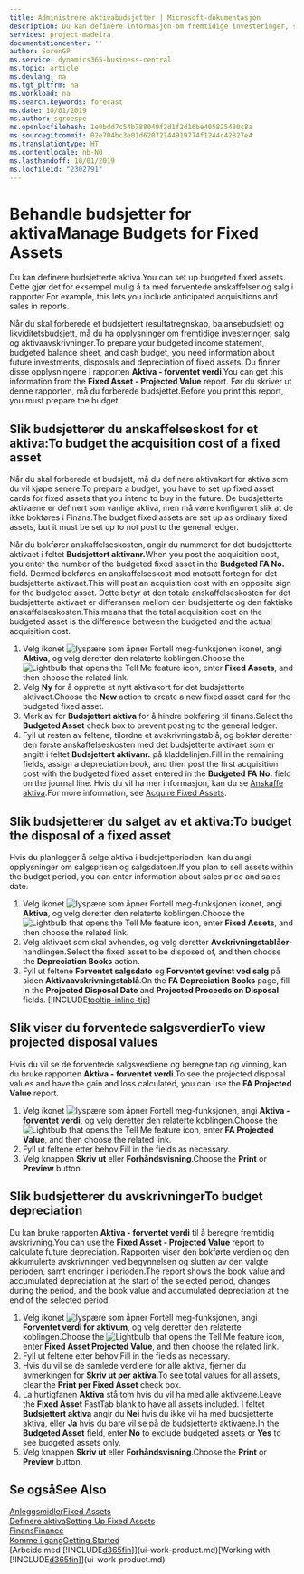 ```yaml
---
title: Administrere aktivabudsjetter | Microsoft-dokumentasjon
description: Du kan definere informasjon om fremtidige investeringer, salg og avskrivning av aktiva for å bidra til å klargjøre budsjetter og prognoser.
services: project-madeira
documentationcenter: ''
author: SorenGP
ms.service: dynamics365-business-central
ms.topic: article
ms.devlang: na
ms.tgt_pltfrm: na
ms.workload: na
ms.search.keywords: forecast
ms.date: 10/01/2019
ms.author: sgroespe
ms.openlocfilehash: 1e0bdd7c54b788049f2d1f2d16be405825480c8a
ms.sourcegitcommit: 02e704bc3e01d62072144919774f1244c42827e4
ms.translationtype: HT
ms.contentlocale: nb-NO
ms.lasthandoff: 10/01/2019
ms.locfileid: "2302791"
---
```

# <a name="manage-budgets-for-fixed-assets"></a><span data-ttu-id="21572-103">Behandle budsjetter for aktiva</span><span class="sxs-lookup"><span data-stu-id="21572-103">Manage Budgets for Fixed Assets</span></span>
<span data-ttu-id="21572-104">Du kan definere budsjetterte aktiva.</span><span class="sxs-lookup"><span data-stu-id="21572-104">You can set up budgeted fixed assets.</span></span> <span data-ttu-id="21572-105">Dette gjør det for eksempel mulig å ta med forventede anskaffelser og salg i rapporter.</span><span class="sxs-lookup"><span data-stu-id="21572-105">For example, this lets you include anticipated acquisitions and sales in reports.</span></span>  

<span data-ttu-id="21572-106">Når du skal forberede et budsjettert resultatregnskap, balansebudsjett og likviditetsbudsjett, må du ha opplysninger om fremtidige investeringer, salg og aktivaavskrivninger.</span><span class="sxs-lookup"><span data-stu-id="21572-106">To prepare your budgeted income statement, budgeted balance sheet, and cash budget, you need information about future investments, disposals and depreciation of fixed assets.</span></span> <span data-ttu-id="21572-107">Du finner disse opplysningene i rapporten **Aktiva - forventet verdi**.</span><span class="sxs-lookup"><span data-stu-id="21572-107">You can get this information from the **Fixed Asset - Projected Value** report.</span></span> <span data-ttu-id="21572-108">Før du skriver ut denne rapporten, må du forberede budsjettet.</span><span class="sxs-lookup"><span data-stu-id="21572-108">Before you print this report, you must prepare the budget.</span></span>  

## <a name="to-budget-the-acquisition-cost-of-a-fixed-asset"></a><span data-ttu-id="21572-109">Slik budsjetterer du anskaffelseskost for et aktiva:</span><span class="sxs-lookup"><span data-stu-id="21572-109">To budget the acquisition cost of a fixed asset</span></span>
<span data-ttu-id="21572-110">Når du skal forberede et budsjett, må du definere aktivakort for aktiva som du vil kjøpe senere.</span><span class="sxs-lookup"><span data-stu-id="21572-110">To prepare a budget, you have to set up fixed asset cards for fixed assets that you intend to buy in the future.</span></span> <span data-ttu-id="21572-111">De budsjetterte aktivaene er definert som vanlige aktiva, men må være konfigurert slik at de ikke bokføres i Finans.</span><span class="sxs-lookup"><span data-stu-id="21572-111">The budget fixed assets are set up as ordinary fixed assets, but it must be set up to not post to the general ledger.</span></span>

<span data-ttu-id="21572-112">Når du bokfører anskaffelseskosten, angir du nummeret for det budsjetterte aktivaet i feltet **Budsjettert aktivanr.**</span><span class="sxs-lookup"><span data-stu-id="21572-112">When you post the acquisition cost, you enter the number of the budgeted fixed asset in the **Budgeted FA No.** field.</span></span> <span data-ttu-id="21572-113">Dermed bokføres en anskaffelseskost med motsatt fortegn for det budsjetterte aktivaet.</span><span class="sxs-lookup"><span data-stu-id="21572-113">This will post an acquisition cost with an opposite sign for the budgeted asset.</span></span> <span data-ttu-id="21572-114">Dette betyr at den totale anskaffelseskosten for det budsjetterte aktivaet er differansen mellom den budsjetterte og den faktiske anskaffelseskosten.</span><span class="sxs-lookup"><span data-stu-id="21572-114">This means that the total acquisition cost on the budgeted asset is the difference between the budgeted and the actual acquisition cost.</span></span>

1. <span data-ttu-id="21572-115">Velg ikonet ![lyspære som åpner Fortell meg-funksjonen](media/ui-search/search_small.png "Fortell hva du vil gjøre") ikonet, angi **Aktiva**, og velg deretter den relaterte koblingen.</span><span class="sxs-lookup"><span data-stu-id="21572-115">Choose the ![Lightbulb that opens the Tell Me feature](media/ui-search/search_small.png "Tell me what you want to do") icon, enter **Fixed Assets**, and then choose the related link.</span></span>
2. <span data-ttu-id="21572-116">Velg **Ny** for å opprette et nytt aktivakort for det budsjetterte aktivaet.</span><span class="sxs-lookup"><span data-stu-id="21572-116">Choose the **New** action to create a new fixed asset card for the budgeted fixed asset.</span></span>
3. <span data-ttu-id="21572-117">Merk av for **Budsjettert aktiva** for å hindre bokføring til finans.</span><span class="sxs-lookup"><span data-stu-id="21572-117">Select the **Budgeted Asset** check box to prevent posting to the general ledger.</span></span>
4. <span data-ttu-id="21572-118">Fyll ut resten av feltene, tilordne et avskrivningstablå, og bokfør deretter den første anskaffelseskosten med det budsjetterte aktivaet som er angitt i feltet **Budsjettert aktivanr.** på kladdelinjen.</span><span class="sxs-lookup"><span data-stu-id="21572-118">Fill in the remaining fields, assign a depreciation book, and then post the first acquisition cost with the budgeted fixed asset entered in the **Budgeted FA No.** field on the journal line.</span></span> <span data-ttu-id="21572-119">Hvis du vil ha mer informasjon, kan du se [Anskaffe aktiva](fa-how-acquire.md).</span><span class="sxs-lookup"><span data-stu-id="21572-119">For more information, see [Acquire Fixed Assets](fa-how-acquire.md).</span></span>

## <a name="to-budget-the-disposal-of-a-fixed-asset"></a><span data-ttu-id="21572-120">Slik budsjetterer du salget av et aktiva:</span><span class="sxs-lookup"><span data-stu-id="21572-120">To budget the disposal of a fixed asset</span></span>
<span data-ttu-id="21572-121">Hvis du planlegger å selge aktiva i budsjettperioden, kan du angi opplysninger om salgsprisen og salgsdatoen.</span><span class="sxs-lookup"><span data-stu-id="21572-121">If you plan to sell assets within the budget period, you can enter information about sales price and sales date.</span></span>

1. <span data-ttu-id="21572-122">Velg ikonet ![lyspære som åpner Fortell meg-funksjonen](media/ui-search/search_small.png "Fortell hva du vil gjøre") ikonet, angi **Aktiva**, og velg deretter den relaterte koblingen.</span><span class="sxs-lookup"><span data-stu-id="21572-122">Choose the ![Lightbulb that opens the Tell Me feature](media/ui-search/search_small.png "Tell me what you want to do") icon, enter **Fixed Assets**, and then choose the related link.</span></span>
2. <span data-ttu-id="21572-123">Velg aktivaet som skal avhendes, og velg deretter **Avskrivningstablåer**-handlingen.</span><span class="sxs-lookup"><span data-stu-id="21572-123">Select the fixed asset to be disposed of, and then choose the **Depreciation Books** action.</span></span>
3. <span data-ttu-id="21572-124">Fyll ut feltene **Forventet salgsdato** og **Forventet gevinst ved salg** på siden **Aktivaavskrivningstablå**.</span><span class="sxs-lookup"><span data-stu-id="21572-124">On the **FA Depreciation Books** page, fill in the **Projected Disposal Date** and **Projected Proceeds on Disposal** fields.</span></span> [!INCLUDE[tooltip-inline-tip](includes/tooltip-inline-tip_md.md)]

## <a name="to-view-projected-disposal-values"></a><span data-ttu-id="21572-125">Slik viser du forventede salgsverdier</span><span class="sxs-lookup"><span data-stu-id="21572-125">To view projected disposal values</span></span>
<span data-ttu-id="21572-126">Hvis du vil se de forventede salgsverdiene og beregne tap og vinning, kan du bruke rapporten **Aktiva - forventet verdi**.</span><span class="sxs-lookup"><span data-stu-id="21572-126">To see the projected disposal values and have the gain and loss calculated, you can use the **FA Projected Value** report.</span></span>

1. <span data-ttu-id="21572-127">Velg ikonet ![lyspære som åpner Fortell meg-funksjonen](media/ui-search/search_small.png "Fortell hva du vil gjøre"), angi **Aktiva - forventet verdi**, og velg deretter den relaterte koblingen.</span><span class="sxs-lookup"><span data-stu-id="21572-127">Choose the ![Lightbulb that opens the Tell Me feature](media/ui-search/search_small.png "Tell me what you want to do") icon, enter **FA Projected Value**, and then choose the related link.</span></span>
2. <span data-ttu-id="21572-128">Fyll ut feltene etter behov.</span><span class="sxs-lookup"><span data-stu-id="21572-128">Fill in the fields as necessary.</span></span>
3. <span data-ttu-id="21572-129">Velg knappen **Skriv ut** eller **Forhåndsvisning**.</span><span class="sxs-lookup"><span data-stu-id="21572-129">Choose the **Print** or **Preview** button.</span></span>

## <a name="to-budget-depreciation"></a><span data-ttu-id="21572-130">Slik budsjetterer du avskrivninger</span><span class="sxs-lookup"><span data-stu-id="21572-130">To budget depreciation</span></span>
<span data-ttu-id="21572-131">Du kan bruke rapporten **Aktiva - forventet verdi** til å beregne fremtidig avskrivning.</span><span class="sxs-lookup"><span data-stu-id="21572-131">You can use the **Fixed Asset - Projected Value** report to calculate future depreciation.</span></span> <span data-ttu-id="21572-132">Rapporten viser den bokførte verdien og den akkumulerte avskrivningen ved begynnelsen og slutten av den valgte perioden, samt endringer i perioden.</span><span class="sxs-lookup"><span data-stu-id="21572-132">The report shows the book value and accumulated depreciation at the start of the selected period, changes during the period, and the book value and accumulated depreciation at the end of the selected period.</span></span>

1. <span data-ttu-id="21572-133">Velg ikonet ![lyspære som åpner Fortell meg-funksjonen](media/ui-search/search_small.png "Fortell hva du vil gjøre"), angi **Forventet verdi for aktivum**, og velg deretter den relaterte koblingen.</span><span class="sxs-lookup"><span data-stu-id="21572-133">Choose the ![Lightbulb that opens the Tell Me feature](media/ui-search/search_small.png "Tell me what you want to do") icon, enter **Fixed Asset Projected Value**, and then choose the related link.</span></span>
2. <span data-ttu-id="21572-134">Fyll ut feltene etter behov.</span><span class="sxs-lookup"><span data-stu-id="21572-134">Fill in the fields as necessary.</span></span>
3. <span data-ttu-id="21572-135">Hvis du vil se de samlede verdiene for alle aktiva, fjerner du avmerkingen for **Skriv ut per aktiva**.</span><span class="sxs-lookup"><span data-stu-id="21572-135">To see total values for all assets, clear the **Print per Fixed Asset** check box.</span></span>
4. <span data-ttu-id="21572-136">La hurtigfanen **Aktiva** stå tom hvis du vil ha med alle aktivaene.</span><span class="sxs-lookup"><span data-stu-id="21572-136">Leave the **Fixed Asset** FastTab blank to have all assets included.</span></span> <span data-ttu-id="21572-137">I feltet **Budsjettert aktiva** angir du **Nei** hvis du ikke vil ha med budsjetterte aktiva, eller **Ja** hvis du bare vil se på de budsjetterte aktivaene.</span><span class="sxs-lookup"><span data-stu-id="21572-137">In the **Budgeted Asset** field, enter **No** to exclude budgeted assets or **Yes** to see budgeted assets only.</span></span>
5. <span data-ttu-id="21572-138">Velg knappen **Skriv ut** eller **Forhåndsvisning**.</span><span class="sxs-lookup"><span data-stu-id="21572-138">Choose the **Print** or **Preview** button.</span></span>

## <a name="see-also"></a><span data-ttu-id="21572-139">Se også</span><span class="sxs-lookup"><span data-stu-id="21572-139">See Also</span></span>
[<span data-ttu-id="21572-140">Anleggsmidler</span><span class="sxs-lookup"><span data-stu-id="21572-140">Fixed Assets</span></span>](fa-manage.md)  
[<span data-ttu-id="21572-141">Definere aktiva</span><span class="sxs-lookup"><span data-stu-id="21572-141">Setting Up Fixed Assets</span></span>](fa-setup.md)  
[<span data-ttu-id="21572-142">Finans</span><span class="sxs-lookup"><span data-stu-id="21572-142">Finance</span></span>](finance.md)  
[<span data-ttu-id="21572-143">Komme i gang</span><span class="sxs-lookup"><span data-stu-id="21572-143">Getting Started</span></span>](product-get-started.md)  
<span data-ttu-id="21572-144">[Arbeide med [!INCLUDE[d365fin](includes/d365fin_md.md)]](ui-work-product.md)</span><span class="sxs-lookup"><span data-stu-id="21572-144">[Working with [!INCLUDE[d365fin](includes/d365fin_md.md)]](ui-work-product.md)</span></span>
